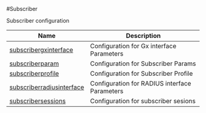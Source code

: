 #Subscriber

Subscriber configuration


<table><thead><tr><th>Name</th><th>Description</th></tr></thead><tbody><tr><td><a href=".././subscribergxinterface/subscribergxinterface/">subscribergxinterface</a></td><td>Configuration for Gx interface Parameters</td></tr><tr><td><a href=".././subscriberparam/subscriberparam/">subscriberparam</a></td><td>Configuration for Subscriber Params</td></tr><tr><td><a href=".././subscriberprofile/subscriberprofile/">subscriberprofile</a></td><td>Configuration for Subscriber Profile</td></tr><tr><td><a href=".././subscriberradiusinterface/subscriberradiusinterface/">subscriberradiusinterface</a></td><td>Configuration for RADIUS interface Parameters</td></tr><tr><td><a href=".././subscribersessions/subscribersessions/">subscribersessions</a></td><td>Configuration for subscriber sesions</td></tr></tbody></table>
